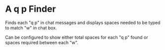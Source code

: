 # A q p Finder
Finds each "q p" in chat messages and displays spaces needed to be typed to match "w" in chat box.

Can be configured to show either total spaces for each "q p" found or spaces required between each "w".